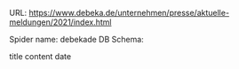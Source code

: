 URL: https://www.debeka.de/unternehmen/presse/aktuelle-meldungen/2021/index.html

Spider name: debekade
DB Schema:

title
content
date